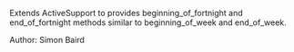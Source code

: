 
Extends ActiveSupport to provides beginning_of_fortnight and end_of_fortnight methods similar to
beginning_of_week and end_of_week.

Author: Simon Baird
